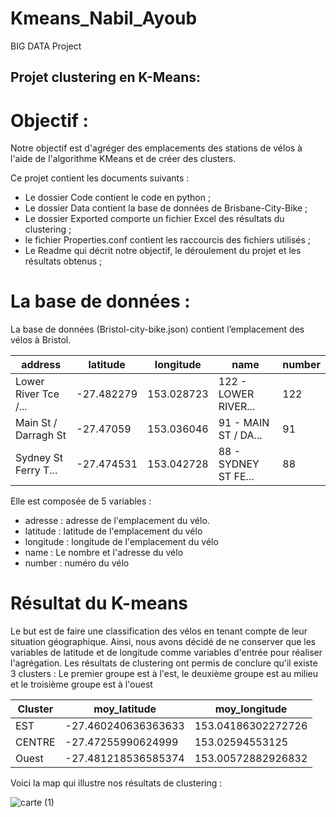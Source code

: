 # Kmeans_Nabil_Ayoub
BIG DATA Project


## Projet clustering en K-Means:


# Objectif :

Notre objectif est d'agréger des emplacements des stations de vélos à l'aide de l'algorithme KMeans et de créer des clusters. 

Ce projet contient les documents suivants :

* Le dossier Code contient le code en python ;
* Le dossier Data contient la base de données de Brisbane-City-Bike ;
* Le dossier Exported comporte un fichier Excel des résultats du clustering ;
* le fichier Properties.conf contient les raccourcis des fichiers utilisés ;
* Le Readme qui décrit notre objectif, le déroulement du projet et les résultats obtenus ;

# La base de données :

La base de données (Bristol-city-bike.json) contient l’emplacement des vélos à Bristol. 

| address            | latitude | longitude| name	              | number |
|--------------------|----------|----------|--------------------|--------|
|Lower River Tce /...|-27.482279|153.028723|122 - LOWER RIVER...|	  122  |
|Main St / Darragh St| -27.47059|153.036046|91 - MAIN ST / DA...|    91  |
|Sydney St Ferry T...|-27.474531|153.042728|88 - SYDNEY ST FE...|    88  |

Elle est composée de 5 variables : 

* adresse : adresse de l'emplacement du vélo.
* latitude : latitude de l'emplacement du vélo 
* longitude : longitude de l'emplacement du vélo
* name : Le nombre et l'adresse du vélo
* number : numéro du vélo 

# Résultat du K-means

Le but est de faire une classification des vélos en tenant compte de leur situation géographique. Ainsi, nous avons décidé de ne conserver que les variables de latitude et de longitude comme variables d'entrée pour réaliser l'agrégation.
Les résultats de clustering ont permis de conclure qu'il existe 3 clusters :
Le premier groupe est à l'est, le deuxième groupe est au milieu et le troisième groupe est à l'ouest 

|Cluster   |       moy_latitude|     moy_longitude|
|----------|-------------------|------------------|
|EST       |-27.460240636363633|153.04186302272726|
|CENTRE    | -27.47255990624999|   153.02594553125|
|Ouest     |-27.481218536585374|153.00572882926832|

Voici la map qui illustre nos résultats de clustering :

![carte (1)](https://user-images.githubusercontent.com/92821366/152635932-27812406-6912-46d0-b7a7-62bab7de7826.PNG)





